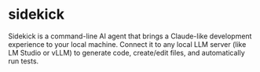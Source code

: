 # sidekick
Sidekick is a command-line AI agent that brings a Claude-like development experience to your local machine. Connect it to any local LLM server (like LM Studio or vLLM) to generate code, create/edit files, and automatically run tests.
